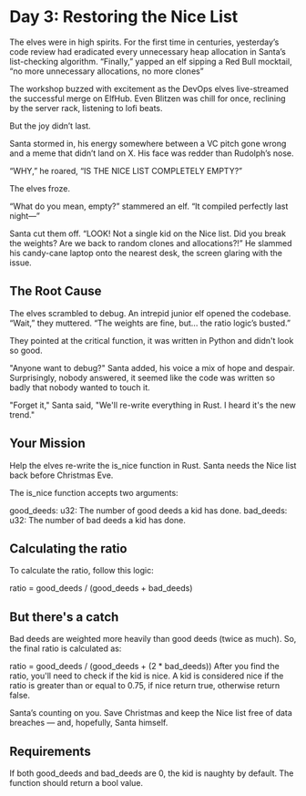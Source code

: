 # Day 3: Restoring the Nice List

The elves were in high spirits. For the first time in centuries, yesterday’s code review had eradicated every unnecessary heap allocation in Santa’s list-checking algorithm. “Finally,” yapped an elf sipping a Red Bull mocktail, “no more unnecessary allocations, no more clones”

The workshop buzzed with excitement as the DevOps elves live-streamed the successful merge on ElfHub. Even Blitzen was chill for once, reclining by the server rack, listening to lofi beats.

But the joy didn’t last.

Santa stormed in, his energy somewhere between a VC pitch gone wrong and a meme that didn’t land on X. His face was redder than Rudolph’s nose.

“WHY,” he roared, “IS THE NICE LIST COMPLETELY EMPTY?”

The elves froze.

“What do you mean, empty?” stammered an elf. “It compiled perfectly last night—”

Santa cut them off. “LOOK! Not a single kid on the Nice list. Did you break the weights? Are we back to random clones and allocations?!” He slammed his candy-cane laptop onto the nearest desk, the screen glaring with the issue.

## The Root Cause

The elves scrambled to debug. An intrepid junior elf opened the codebase. “Wait,” they muttered. “The weights are fine, but... the ratio logic’s busted.”

They pointed at the critical function, it was written in Python and didn't look so good.

"Anyone want to debug?" Santa added, his voice a mix of hope and despair. Surprisingly, nobody answered, it seemed like the code was written so badly that nobody wanted to touch it.

"Forget it," Santa said, "We'll re-write everything in Rust. I heard it's the new trend."

## Your Mission

Help the elves re-write the is_nice function in Rust. Santa needs the Nice list back before Christmas Eve.

The is_nice function accepts two arguments:

good_deeds: u32: The number of good deeds a kid has done.
bad_deeds: u32: The number of bad deeds a kid has done.

## Calculating the ratio

To calculate the ratio, follow this logic:

ratio = good_deeds / (good_deeds + bad_deeds)

## But there's a catch

Bad deeds are weighted more heavily than good deeds (twice as much). So, the final ratio is calculated as:

ratio = good_deeds / (good_deeds + (2 * bad_deeds))
After you find the ratio, you'll need to check if the kid is nice. A kid is considered nice if the ratio is greater than or equal to 0.75, if nice return true, otherwise return false.

Santa’s counting on you. Save Christmas and keep the Nice list free of data breaches — and, hopefully, Santa himself.

## Requirements

If both good_deeds and bad_deeds are 0, the kid is naughty by default.
The function should return a bool value.
